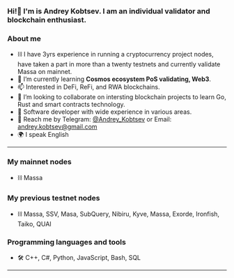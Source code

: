 ### Hi!👋 I'm is Andrey Kobtsev. I am an individual validator and blockchain enthusiast.

### About me
- ⛓️ I have 3yrs experience in running a cryptocurrency project nodes, have taken a part in more than a twenty testnets and currently validate Massa on mainnet.
- 🌱 I’m currently learning **Cosmos ecosystem PoS validating, Web3**.
- 📫 Interested in DeFi, ReFi, and RWA blockchains.
- 👯 I’m looking to collaborate on intersting blockchain projects to learn Go, Rust and smart contracts technology.
- 📄 Software developer with wide experience in various areas.
- 📧 Reach me by Telegram: [@Andrey_Kobtsev](https://t.me/Andrey_Kobtsev) or Email: [andrey.kobtsev@gmail.com](mailto:andrey.kobtsev@gmail.com)
- 🌍 I speak English

---
### My mainnet nodes
- ⛓️ Massa
### My previous testnet nodes
- ⛓️ Massa, SSV, Masa, SubQuery, Nibiru, Kyve, Massa, Exorde, Ironfish, Taiko, QUAI


### Programming languages and tools
- 🛠️ C++, C#, Python, JavaScript, Bash, SQL

---


